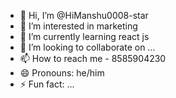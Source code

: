 - 👋 Hi, I’m @HiManshu0008-star
- 👀 I’m interested in marketing 
- 🌱 I’m currently learning react js
- 💞️ I’m looking to collaborate on ...
- 📫 How to reach me  - 8585904230
- 😄 Pronouns: he/him
- ⚡ Fun fact: ...

<!---
HiManshu0008-star/HiManshu0008-star is a ✨ special ✨ repository because its `README.md` (this file) appears on your GitHub profile.
You can click the Preview link to take a look at your changes.
--->
